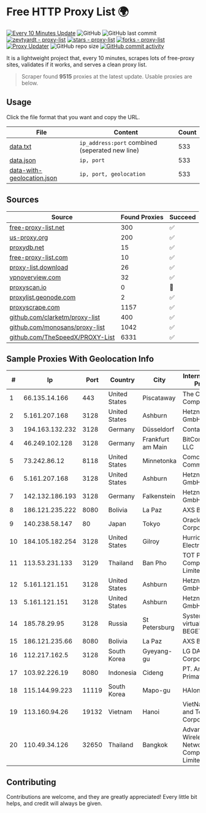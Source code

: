 
# Free HTTP Proxy List 🌍

[![Every 10 Minutes Update](https://github.com/mertguvencli/http-proxy-list/actions/workflows/main.yml/badge.svg?branch=main)](https://github.com/mertguvencli/http-proxy-list/actions/workflows/main.yml)
![GitHub](https://img.shields.io/github/license/mertguvencli/http-proxy-list)
![GitHub last commit](https://img.shields.io/github/last-commit/mertguvencli/http-proxy-list)
[![zevtyardt - proxy-list](https://img.shields.io/static/v1?label=zevtyardt&message=proxy-list&color=blue&logo=github)](https://github.com/zevtyardt/proxy-list "Go to GitHub repo")
[![stars - proxy-list](https://img.shields.io/github/stars/zevtyardt/proxy-list?style=social)](https://github.com/zevtyardt/proxy-list)
[![forks - proxy-list](https://img.shields.io/github/forks/zevtyardt/proxy-list?style=social)](https://github.com/zevtyardt/proxy-list)
[![Proxy Updater](https://github.com/zevtyardt/proxy-list/workflows/Proxy%20Updater/badge.svg)](https://github.com/zevtyardt/proxy-list/actions?query=workflow:"Proxy+Updater")
![GitHub repo size](https://img.shields.io/github/repo-size/zevtyardt/proxy-list)
[![GitHub commit activity](https://img.shields.io/github/commit-activity/m/zevtyardt/proxy-list?logo=commits)](https://github.com/zevtyardt/proxy-list/commits/main)

It is a lightweight project that, every 10 minutes, scrapes lots of free-proxy sites, validates if it works, and serves a clean proxy list.

> Scraper found **9515** proxies at the latest update. Usable proxies are below.

## Usage

Click the file format that you want and copy the URL.

|File|Content|Count|
|----|-------|-----|
|[data.txt](https://raw.githubusercontent.com/mertguvencli/http-proxy-list/main/proxy-list/data.txt)|`ip_address:port` combined (seperated new line)|533|
|[data.json](https://raw.githubusercontent.com/mertguvencli/http-proxy-list/main/proxy-list/data.json)|`ip, port`|533|
|[data-with-geolocation.json](https://raw.githubusercontent.com/mertguvencli/http-proxy-list/main/proxy-list/data-with-geolocation.json)|`ip, port, geolocation`|533|

## Sources

|Source|Found Proxies|Succeed|
|------|-------------|-------|
|[free-proxy-list.net](https://free-proxy-list.net)|300|✅|
|[us-proxy.org](https://www.us-proxy.org)|200|✅|
|[proxydb.net](http://proxydb.net)|15|✅|
|[free-proxy-list.com](https://free-proxy-list.com/?page=&port=&type%5B%5D=http&type%5B%5D=https&up_time=0&search=Search)|10|✅|
|[proxy-list.download](https://www.proxy-list.download/HTTP)|26|✅|
|[vpnoverview.com](https://vpnoverview.com/privacy/anonymous-browsing/free-proxy-servers)|32|✅|
|[proxyscan.io](https://www.proxyscan.io)|0|🚫|
|[proxylist.geonode.com](https://proxylist.geonode.com/api/proxy-list?limit=300&page=1&sort_by=lastChecked&sort_type=desc&protocols=http,https)|2|✅|
|[proxyscrape.com](https://api.proxyscrape.com/v2/?request=displayproxies&protocol=http&timeout=10000&country=all&ssl=all&anonymity=all)|1157|✅|
|[github.com/clarketm/proxy-list](https://raw.githubusercontent.com/clarketm/proxy-list/master/proxy-list-raw.txt)|400|✅|
|[github.com/monosans/proxy-list](https://raw.githubusercontent.com/monosans/proxy-list/main/proxies/http.txt)|1042|✅|
|[github.com/TheSpeedX/PROXY-List](https://raw.githubusercontent.com/TheSpeedX/PROXY-List/master/http.txt)|6331|✅|


## Sample Proxies With Geolocation Info

|#|Ip|Port|Country|City|Internet Service Provider|
|-|--|----|-------|----|-------------------------|
|1|66.135.14.166|443|United States|Piscataway|The Constant Company, LLC|
|2|5.161.207.168|3128|United States|Ashburn|Hetzner Online GmbH|
|3|194.163.132.232|3128|Germany|Düsseldorf|Contabo GmbH|
|4|46.249.102.128|3128|Germany|Frankfurt am Main|BitCommand LLC|
|5|73.242.86.12|8118|United States|Minnetonka|Comcast Cable Communications|
|6|5.161.207.168|3128|United States|Ashburn|Hetzner Online GmbH|
|7|142.132.186.193|3128|Germany|Falkenstein|Hetzner Online GmbH|
|8|186.121.235.222|8080|Bolivia|La Paz|AXS Bolivia S. A.|
|9|140.238.58.147|80|Japan|Tokyo|Oracle Corporation|
|10|184.105.182.254|3128|United States|Gilroy|Hurricane Electric LLC|
|11|113.53.231.133|3129|Thailand|Ban Pho|TOT Public Company Limited|
|12|5.161.121.151|3128|United States|Ashburn|Hetzner Online GmbH|
|13|5.161.121.151|3128|United States|Ashburn|Hetzner Online GmbH|
|14|185.78.29.95|3128|Russia|St Petersburg|System servers virtual hosting BEGET.RU|
|15|186.121.235.66|8080|Bolivia|La Paz|AXS Bolivia S. A.|
|16|112.217.162.5|3128|South Korea|Gyeyang-gu|LG DACOM Corporation|
|17|103.92.226.19|8080|Indonesia|Cideng|PT. Arka Data Primatama|
|18|115.144.99.223|11119|South Korea|Mapo-gu|HAIonNet|
|19|113.160.94.26|19132|Vietnam|Hanoi|VietNam Post and Telecom Corporation|
|20|110.49.34.126|32650|Thailand|Bangkok|Advanced Wireless Network Company Limited|



## Contributing

Contributions are welcome, and they are greatly appreciated! Every
little bit helps, and credit will always be given.

